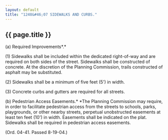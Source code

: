 ```yaml
---
layout: default
title: "1248&#46;07 SIDEWALKS AND CURBS."
---
```


{{ page.title }}
----------------

(a) Required Improvements*.*

(1) Sidewalks shall be included within the dedicated right-of-way and are required on both sides of the street. Sidewalks shall be constructed of concrete. At the discretion of the Planning Commission, trails constructed of asphalt may be substituted.

(2) Sidewalks shall be a minimum of five feet (5') in width. 

(3) Concrete curbs and gutters are required for all streets.

(b) Pedestrian Access Easements.* *The Planning Commission may require, in order to facilitate pedestrian access from the streets to schools, parks, playgrounds, or other nearby streets, perpetual unobstructed easements at least ten feet (10') in width. Easements shall be indicated on the plat. Sidewalks shall be required in pedestrian access easements.

(Ord. 04-41. Passed 8-19-04.)